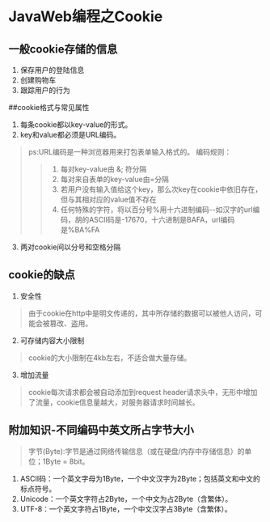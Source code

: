 # JavaWeb编程之Cookie

## 一般cookie存储的信息
1. 保存用户的登陆信息
2. 创建购物车
3. 跟踪用户的行为

##cookie格式与常见属性
1. 每条cookie都以key-value的形式。
2. key和value都必须是URL编码。
> ps:URL编码是一种浏览器用来打包表单输入格式的。
> 编码规则：
>> 1. 每对key-value由 &; 符分隔
>> 2. 每对来自表单的key-value由=分隔
>> 3. 若用户没有输入值给这个key，那么次key在cookie中依旧存在，但与其相对应的value值不存在
>> 4. 任何特殊的字符，将以百分号%用十六进制编码--如汉字的url编码，胡的ASCII码是-17670，十六进制是BAFA，url编码是%BA%FA
3. 两对cookie间以分号和空格分隔


## cookie的缺点
1. 安全性
> 由于cookie在http中是明文传递的，其中所存储的数据可以被他人访问，可能会被篡改、盗用。

2. 可存储内容大小限制
> cookie的大小限制在4kb左右，不适合做大量存储。

3. 增加流量
> cookie每次请求都会被自动添加到request header请求头中，无形中增加了流量，cookie信息量越大，对服务器请求时间越长。

## 附加知识-不同编码中英文所占字节大小

>字节(Byte):字节是通过网络传输信息（或在硬盘/内存中存储信息）的单位；1Byte = 8bit。

1. ASCII码：一个英文字母为1Byte，一个中文汉字为2Byte；包括英文和中文的标点符号。
2. Unicode：一个英文字符占2Byte，一个中文为占2Byte（含繁体）。
3. UTF-8：一个英文字符占1Byte，一个中文汉字占3Byte（含繁体）。

